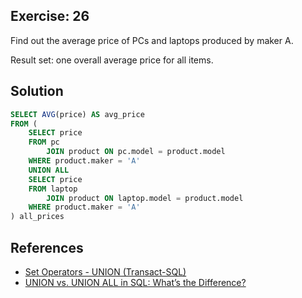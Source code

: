 ## Exercise: 26

Find out the average price of PCs and laptops produced by maker A.

Result set: one overall average price for all items.

## Solution

```sql
SELECT AVG(price) AS avg_price
FROM (
	SELECT price
	FROM pc
		JOIN product ON pc.model = product.model
	WHERE product.maker = 'A'
	UNION ALL
	SELECT price
	FROM laptop
		JOIN product ON laptop.model = product.model
	WHERE product.maker = 'A'
) all_prices
```

## References

- [Set Operators - UNION (Transact-SQL)](https://learn.microsoft.com/en-us/sql/t-sql/language-elements/set-operators-union-transact-sql)
- [UNION vs. UNION ALL in SQL: What’s the Difference?](https://learnsql.com/blog/sql-union-all/)